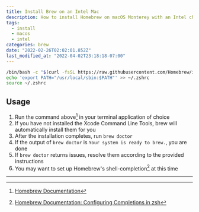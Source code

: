 ```yaml
---
title: Install Brew on an Intel Mac
description: How to install Homebrew on macOS Monterey with an Intel chip.
tags:
  - install
  - macos
  - intel
categories: brew
date: "2022-02-26T02:02:01.852Z"
last_modified_at: "2022-04-02T23:18:18-07:00"
---
```


```sh
/bin/bash -c "$(curl -fsSL https://raw.githubusercontent.com/Homebrew/install/HEAD/install.sh)"
echo 'export PATH="/usr/local/sbin:$PATH"' >> ~/.zshrc
source ~/.zshrc
```

## Usage

1. Run the command above[^1] in your terminal application of choice
2. If you have not installed the Xcode Command Line Tools, brew will automatically install them for you
3. After the installation completes, run `brew doctor`
4. If the output of `brew doctor` is `Your system is ready to brew.`, you are done
5. If `brew doctor` returns issues, resolve them according to the provided instructions
6. You may want to set up Homebrew's shell-completion[^2] at this time

---

[^1]: [Homebrew Documentation](https://docs.brew.sh)
[^2]: [Homebrew Documentation: Configuring Completions in zsh](https://docs.brew.sh/Shell-Completion#configuring-completions-in-zsh)
